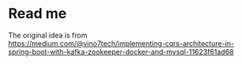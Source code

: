 # Read me

The original idea is from  
https://medium.com/@vino7tech/implementing-cqrs-architecture-in-spring-boot-with-kafka-zookeeper-docker-and-mysql-11623f61ad68